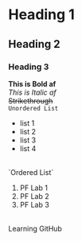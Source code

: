 # Heading 1
## Heading 2
### Heading 3
**This is Bold af**
<br/>
_This is Italic af_
<br/>
~~Strikethrough~~
<br/>
`Unordered List`
<br/>
- list 1
- list 2
- list 3
- list 4
<br/>
`Ordered List`

1. PF Lab 1
2. PF Lab 2
3. PF Lab 3
<br/>
Learning GitHub
